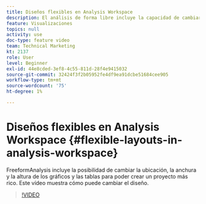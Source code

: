 ```yaml
---
title: Diseños flexibles en Analysis Workspace
description: El análisis de forma libre incluye la capacidad de cambiar la ubicación, la anchura y la altura de los gráficos y las tablas para poder crear un proyecto más rico. Este vídeo muestra cómo puede cambiar el diseño.
feature: Visualizaciones
topics: null
activity: use
doc-type: feature video
team: Technical Marketing
kt: 2137
role: User
level: Beginner
exl-id: 44e8cded-3ef8-4c55-811d-28f4e9415032
source-git-commit: 32424f3f2b05952fe4df9ea91dcbe51684cee905
workflow-type: tm+mt
source-wordcount: '75'
ht-degree: 1%

---
```


# Diseños flexibles en Analysis Workspace {#flexible-layouts-in-analysis-workspace}

 FreeformAnalysis incluye la posibilidad de cambiar la ubicación, la anchura y la altura de los gráficos y las tablas para poder crear un proyecto más rico. Este vídeo muestra cómo puede cambiar el diseño.

>[!VIDEO](https://video.tv.adobe.com/v/24706/?quality=12)
